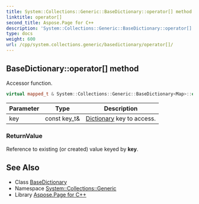 ```yaml
---
title: System::Collections::Generic::BaseDictionary::operator[] method
linktitle: operator[]
second_title: Aspose.Page for C++
description: 'System::Collections::Generic::BaseDictionary::operator[] method. Accessor function in C++.'
type: docs
weight: 600
url: /cpp/system.collections.generic/basedictionary/operator[]/
---
```

## BaseDictionary::operator[] method


Accessor function.

```cpp
virtual mapped_t & System::Collections::Generic::BaseDictionary<Map>::operator[](const key_t &key)
```


| Parameter | Type | Description |
| --- | --- | --- |
| key | const key_t\& | [Dictionary](../../dictionary/) key to access. |

### ReturnValue

Reference to existing (or created) value keyed by **key**.

## See Also

* Class [BaseDictionary](../)
* Namespace [System::Collections::Generic](../../)
* Library [Aspose.Page for C++](../../../)
